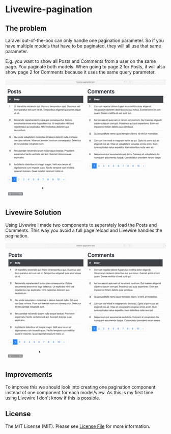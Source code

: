 # Livewire-pagination

## The problem

Laravel out-of-the-box can only handle one pagination parameter. So if you have multiple models that have to be paginated, they will all use that same parameter.

E.g. you want to show all Posts and Comments from a user on the same page. You paginate both models. When going to page 2 for Posts, it will also show page 2 for Comments because it uses the same query parameter.

![laravel-problem](problem.gif)

## Livewire Solution
Using Livewire I made two components to seperately load the Posts and Comments. This way you avoid a full page reload and Livewire handles the pagination.

![livewire-solution](solution.gif)

## Improvements

To improve this we should look into creating one pagination component instead of one component for each model/view. As this is my first time using Livewire I don't know if this is possible.

## License

The MIT License (MIT). Please see [License File](LICENSE.md) for more information.
